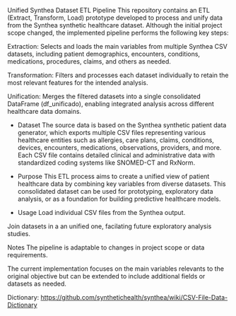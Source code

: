 Unified Synthea Dataset ETL Pipeline
This repository contains an ETL (Extract, Transform, Load) prototype developed to process and unify data from the Synthea synthetic healthcare dataset. Although the initial project scope changed, the implemented pipeline performs the following key steps:

Extraction: Selects and loads the main variables from multiple Synthea CSV datasets, including patient demographics, encounters, conditions, medications, procedures, claims, and others as needed.

Transformation: Filters and processes each dataset individually to retain the most relevant features for the intended analysis.

Unification: Merges the filtered datasets into a single consolidated DataFrame (df_unificado), enabling integrated analysis across different healthcare data domains.

- Dataset
The source data is based on the Synthea synthetic patient data generator, which exports multiple CSV files representing various healthcare entities such as allergies, care plans, claims, conditions, devices, encounters, medications, observations, providers, and more. Each CSV file contains detailed clinical and administrative data with standardized coding systems like SNOMED-CT and RxNorm.

- Purpose
This ETL process aims to create a unified view of patient healthcare data by combining key variables from diverse datasets. This consolidated dataset can be used for prototyping, exploratory data analysis, or as a foundation for building predictive healthcare models.

- Usage
Load individual CSV files from the Synthea output.

Join datasets in a an unified one, facilating future exploratory analysis studies.

Notes
The pipeline is adaptable to changes in project scope or data requirements.

The current implementation focuses on the main variables relevants to the original objective but can be extended to include additional fields or datasets as needed.

Dictionary:
https://github.com/synthetichealth/synthea/wiki/CSV-File-Data-Dictionary
